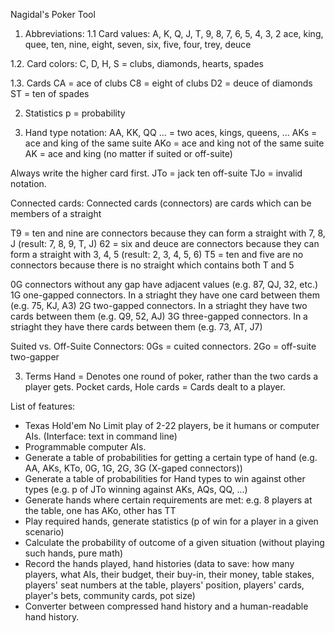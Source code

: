 Nagidal's Poker Tool

1. Abbreviations:
1.1 Card values: 
A, K, Q, J, T, 9, 8, 7, 6, 5, 4, 3, 2
ace, king, quee, ten, nine, eight, seven, six, five, four, trey, deuce

1.2. Card colors:
C, D, H, S = clubs, diamonds, hearts, spades

1.3. Cards
CA = ace of clubs
C8 = eight of clubs
D2 = deuce of diamonds
ST = ten of spades

2. Statistics
p = probability

2. Hand type notation:
AA, KK, QQ ... = two aces, kings, queens, ...
AKs = ace and king of the same suite
AKo = ace and king not of the same suite
AK = ace and king (no matter if suited or off-suite)

Always write the higher card first.
JTo = jack ten off-suite
TJo = invalid notation.

Connected cards:
Connected cards (connectors) are cards which can be members of a straight

T9 = ten and nine are connectors because they can form a straight with 7, 8, J (result: 7, 8, 9, T, J)
62 = six and deuce are connectors because they can form a straight with 3, 4, 5 (result: 2, 3, 4, 5, 6)
T5 = ten and five are no connectors because there is no straight which contains both T and 5

0G connectors without any gap have adjacent values (e.g. 87, QJ, 32, etc.)
1G one-gapped connectors. In a striaght they have one card between them (e.g. 75, KJ, A3)
2G two-gapped connectors. In a striaght they have two cards between them (e.g. Q9, 52, AJ)
3G three-gapped connectors. In a striaght they have there cards between them (e.g. 73, AT, J7)

Suited vs. Off-Suite Connectors:
0Gs = cuited connectors.
2Go = off-suite two-gapper

3. Terms
Hand = Denotes one round of poker, rather than the two cards a player gets.
Pocket cards, Hole cards = Cards dealt to a player.

List of features:
- Texas Hold'em No Limit play of 2-22 players, be it humans or computer AIs. (Interface: text in command line)
- Programmable computer AIs.
- Generate a table of probabilities for getting a certain type of hand (e.g. AA, AKs, KTo, 0G, 1G, 2G, 3G (X-gaped connectors))
- Generate a table of probabilities for Hand types to win against other types (e.g. p of JTo winning against AKs, AQs, QQ, ...)
- Generate hands where certain requirements are met: e.g. 8 players at the table, one has AKo, other has TT
- Play required hands, generate statistics (p of win for a player in a given scenario)
- Calculate the probability of outcome of a given situation (without playing such hands, pure math)
- Record the hands played, hand histories (data to save: how many players, what AIs, their budget, their buy-in, their money, table stakes, players' seat numbers at the table, players' position, players' cards, player's bets, community cards, pot size)
- Converter between compressed hand history and a human-readable hand history.